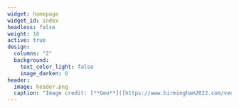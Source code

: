 ```yaml
---
widget: homepage
widget_id: index
headless: false
weight: 10
active: true
design:
  columns: "2"
  background:
    text_color_light: false
    image_darken: 0
header:
  image: header.png
  caption: "Image credit: [**Geo**]([https://www.birmingham2022.com/venues/myton-fields])"
---
```

